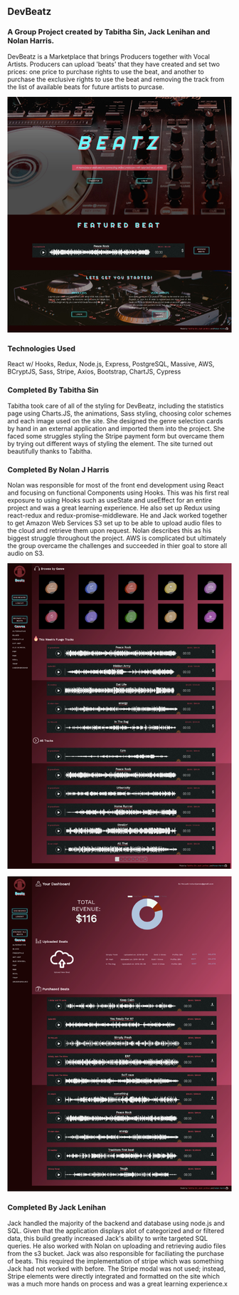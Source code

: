 ## DevBeatz

### A Group Project created by Tabitha Sin, Jack Lenihan and Nolan Harris.

DevBeatz is a Marketplace that brings Producers together with Vocal Artists. Producers can upload 'beats' that they have created and set two prices: one price to purchase rights to use the beat, and another to purchase the exclusive rights to use the beat and removing the track from the list of available beats for future artists to purcase.

![Homepage](/src/images/devbeatzHomepage.jpg)

### Technologies Used

React w/ Hooks, Redux, Node.js, Express, PostgreSQL, Massive, AWS, BCryptJS, Sass, Stripe, Axios, Bootstrap, ChartJS, Cypress

### Completed By Tabitha Sin

Tabitha took care of all of the styling for DevBeatz, including the statistics page using Charts.JS, the animations, Sass styling, choosing color schemes and each image used on the site. She designed the genre selection cards by hand in an external application and imported them into the project. She faced some struggles styling the Stripe payment form but overcame them by trying out different ways of styling the element. The site turned out beautifully thanks to Tabitha.

### Completed By Nolan J Harris

Nolan was responsible for most of the front end development using React and focusing on functional Components using Hooks. This was his first real exposure to using Hooks such as useState and useEffect for an entire project and was a great learning experience. He also set up Redux using react-redux and redux-promise-middleware. He and Jack worked together to get Amazon Web Services S3 set up to be able to upload audio files to the cloud and retrieve them upon request. Nolan describes this as his biggest struggle throughout the project. AWS is complicated but ultimately the group overcame the challenges and succeeded in thier goal to store all audio on S3.

![Dashboard](/src/images/devbeatzBrowse.jpg)

![Dashboard](/src/images/devBeatzDashboard.jpg)

### Completed By Jack Lenihan

Jack handled the majority of the backend and database using node.js and SQL. Given that the application displays alot of categorized and or filtered data, this build greatly increased Jack's ability to write targeted SQL queries. He also worked with Nolan on uploading and retrieving audio files from the s3 bucket. Jack was also responsible for faciliating the purchase of beats. This required the implementation of stripe which was something Jack had not worked with before. The Stripe modal was not used; instead, Stripe elements were directly integrated and formatted on the site which was a much more hands on process and was a great learning experience.x
